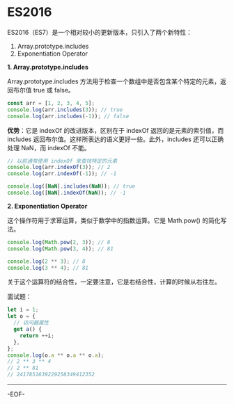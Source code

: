# ES2016

ES2016（ES7）是一个相对较小的更新版本，只引入了两个新特性：

1. Array.prototype.includes
2. Exponentiation Operator

 **1. Array.prototype.includes**

 Array.prototype.includes 方法用于检查一个数组中是否包含某个特定的元素，返回布尔值 true 或 false。

```js
const arr = [1, 2, 3, 4, 5];
console.log(arr.includes(3)); // true
console.log(arr.includes(-1)); // false
```

**优势**：它是 indexOf 的改进版本，区别在于 indexOf 返回的是元素的索引值，而 includes 返回布尔值。这样所表达的语义更好一些。此外，includes 还可以正确处理 NaN，而 indexOf 不能。

```js
// 以前通常使用 indexOf 来查找特定的元素
console.log(arr.indexOf(3)); // 2
console.log(arr.indexOf(-1)); // -1

console.log([NaN].includes(NaN)); // true
console.log([NaN].indexOf(NaN)); // -1
```



**2. Exponentiation Operator**

这个操作符用于求幂运算，类似于数学中的指数运算。它是 Math.pow() 的简化写法。

```js
console.log(Math.pow(2, 3)); // 8
console.log(Math.pow(3, 4)); // 81

console.log(2 ** 3); // 8
console.log(3 ** 4); // 81
```

关于这个运算符的结合性，一定要注意，它是右结合性，计算的时候从右往左。

面试题：

```js
let i = 1;
let o = {
  // 访问器属性
  get a() {
    return ++i;
  },
};
console.log(o.a ** o.a ** o.a);
// 2 ** 3 ** 4
// 2 ** 81
// 2417851639229258349412352
```

---

-EOF-